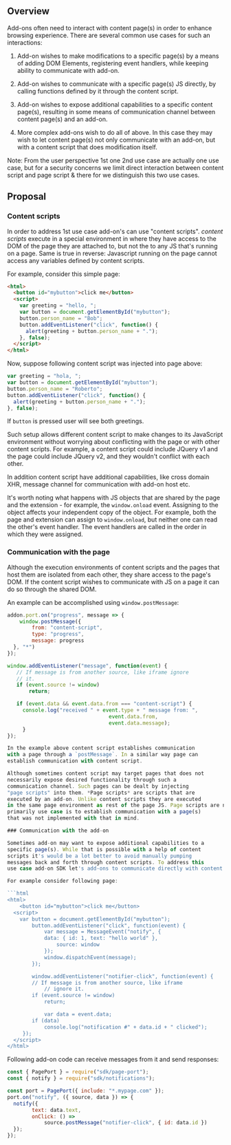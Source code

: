 ## Overview

Add-ons often need to interact with content page(s) in order
to enhance browsing experience. There are several common use
cases for such an interactions:

1. Add-on wishes to make modifications to a specific page(s)
by a means of adding DOM Elements, registering event
handlers, while keeping ability to communicate with add-on.

2. Add-on wishes to communicate with a specific page(s) JS
directly, by calling functions defined by it through the
content script.

3. Add-on wishes to expose additional capabilities to a specific
content page(s), resulting in some means of communication
channel between content page(s) and an add-on.

4. More complex add-ons wish to do all of above. In this case
they may wish to let content page(s) not only communicate
with an add-on, but with a content script that does
modification itself.

Note: From the user perspective 1st one 2nd use case are
actually one use case, but for a security concerns we limit
direct  interaction between content script and page script &
there for we distinguish this two use cases.

## Proposal


### Content scripts

In order to address 1st use case add-on's can use "content
scripts". 
*content scripts* execute in a special environment in where they
have access to the DOM of the page they are attached to, but not
the to any JS that's running on a page. Same is true in reverse:
Javascript running on the page cannot access any variables
defined by content scripts.

For example, consider this simple page: 

```html
<html>
  <button id="mybutton">click me</button>
  <script>
    var greeting = "hello, ";
    var button = document.getElementById("mybutton");
    button.person_name = "Bob";
    button.addEventListener("click", function() {
      alert(greeting + button.person_name + ".");
    }, false);
  </script>
</html>
```

Now, suppose following content script was injected into
page above:

```js
var greeting = "hola, ";
var button = document.getElementById("mybutton");
button.person_name = "Roberto";
button.addEventListener("click", function() {
  alert(greeting + button.person_name + ".");
}, false);
```

If `button` is pressed user will see both greetings.

Such setup allows different content script to make changes to its JavaScript environment without worrying about conflicting with the page or with other content scripts. For example, a content script could include JQuery v1 and the page could include JQuery v2, and they wouldn't conflict with each other.  

In addition content script have additional capabilities, like
cross domain XHR, message channel for communication with add-on host etc.

It's worth noting what happens with JS objects that are shared by the page and the extension - for example, the `window.onload` event. Assigning to the object affects your independent copy of the object. For example, both the page and extension can assign to `window.onload`, but neither one can read the other's event handler. The event handlers are called in the order in which they were assigned.

 
### Communication with the page

Although the execution environments of content scripts and the
pages that host them are isolated from each other, they share
access to the page's DOM. If the content script wishes to
communicate with JS on a page it can do so through the shared
DOM.

An example can be accomplished using `window.postMessage`:


```js
addon.port.on("progress", message => {
	window.postMessage({
		from: "content-script",
		type: "progress",
		message: progress
  }, "*")
});
```

```js
window.addEventListener("message", function(event) {
   // If message is from another source, like iframe ignore
   // it.
   if (event.source != window)
	   return;

   if (event.data && event.data.from === "content-script") {
     console.log("received " + event.type + " message from: ",
								 event.data.from,
								 event.data.message);
	 }
});

In the example above content script establishes communication
with a page through a `postMessage`. In a similar way page can
establish communication with content script.

Although sometimes content script may target pages that does not
necessarily expose desired functionality through such a
communication channel. Such pages can be dealt by injecting
"page scripts" into them. *Page scripts* are scripts that are
executed by an add-on. Unlike content scripts they are executed
in the same page environment as rest of the page JS. Page scripts are no different from the regular page JS and they are
primarily use case is to establish communication with a page(s)
that was not implemented with that in mind.

### Communication with the add-on

Sometimes add-on may want to expose additional capabilities to a
specific page(s). While that is possible with a help of content
scripts it's would be a lot better to avoid manually pumping
messages back and forth through content scripts. To address this 
use case add-on SDK let's add-ons to communicate directly with content page(s).

For example consider following page:

```html
<html>
	<button id="mybutton">click me</button>
  <script>
    var button = document.getElementById("mybutton");
		button.addEventListener("click", function(event) {
			var message = MessageEvent("notify", {
    		data: { id: 1, text: "hello world" },
				source: window
			});
			window.dispatchEvent(message);
		});

		window.addEventListener("notifier-click", function(event) {
   		// If message is from another source, like iframe
			// ignore it.
   		if (event.source != window)
	   		return;

			var data = event.data;
   		if (data)
     		console.log("notification #" + data.id + " clicked");
	 });
  </script>
</html>
```

Following add-on code can receive messages from it and send
responses:

```js
const { PagePort } = require("sdk/page-port");
const { notify } = require("sdk/notifications");

const port = PagePort({ include: "*.mypage.com" });
port.on("notify", ({ source, data }) => {
  notify({
		text: data.text,
		onClick: () =>
			source.postMessage("notifier-click", { id: data.id })
  });
});
```




	 


